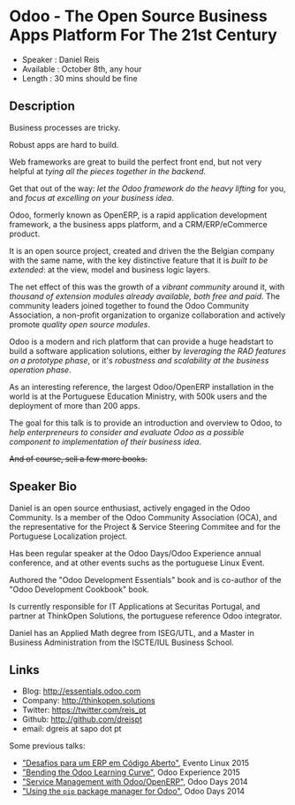 Odoo - The Open Source Business Apps Platform For The 21st Century
==================================================================

* Speaker   : Daniel Reis
* Available : October 8th, any hour
* Length    : 30 mins should be fine

Description
-----------

Business processes are tricky.

Robust apps are hard to build.

Web frameworks are great to build the perfect front end,
but not very helpful at *tying all the pieces together in the backend*.

Get that out of the way: *let the Odoo framework do the heavy lifting* for you,
and *focus at excelling on your business idea*.

Odoo, formerly known as OpenERP, is a rapid application development framework,
a the business apps platform, and a CRM/ERP/eCommerce product.

It is an open source project, created and driven the the Belgian company
with the same name, with the key distinctive feature that it is
*built to be extended*: at the view, model and business logic
layers.

The net effect of this was the growth of a *vibrant community* around it,
with *thousand of extension modules already available, both free and
paid*. The community leaders joined together to found the Odoo Community Association,
a non-profit organization to organize collaboration and actively promote *quality
open source modules*.

Odoo is a modern and rich platform that can provide a huge headstart
to build a software application solutions, either by *leveraging the RAD
features on a prototype phase*, or it's *robustness and scalability at the business operation phase*.

As an interesting reference, the largest Odoo/OpenERP installation in the world is at the Portuguese
Education Ministry, with 500k users and the deployment of more than 200 apps.

The goal for this talk is to provide an introduction and overview to Odoo,
to *help enterpreneurs to consider and evaluate Odoo as a
possible component to implementation of their business idea*.

<del>And of course, sell a few more books.</del>


Speaker Bio
-----------

Daniel is an open source enthusiast, actively engaged in the Odoo
Community. Is a member of the Odoo Community Association (OCA),
and the representative for the Project & Service Steering Commitee and
for the Portuguese Localization project.

Has been regular speaker at the Odoo Days/Odoo Experience annual conference, and
at other events suchs as the portuguese Linux Event.

Authored the "Odoo Development Essentials" book and is co-author of
the "Odoo Development Cookbook" book.

Is currently responsible for IT Applications at Securitas Portugal,
and partner at ThinkOpen Solutions, the portuguese reference Odoo
integrator.

Daniel has an Applied Math degree from ISEG/UTL, and a Master in
Business Administration from the ISCTE/IUL Business School.


Links
-----

* Blog: http://essentials.odoo.com
* Company: http://thinkopen.solutions
* Twitter: https://twitter.com/reis_pt
* Github: http://github.com/dreispt
* email: dgreis at sapo dot pt


Some previous talks:

* ["Desafios para um ERP em Código
  Aberto"](https://www.youtube.com/watch?v=SUC8kYURRdk), Evento Linux
  2015
* ["Bending the Odoo Learning
  Curve"](http://www.slideshare.net/dreispt/bending-the-odoo-learning-curve-odoo-experience-2015), Odoo Experience 2015
* ["Service Management with
  Odoo/OpenERP"](http://www.slideshare.net/dreispt/service-management-with-odooopenerpopendays2014danielreis),
  Odoo Days 2014
* ["Using the `pip` package manager for
  Odoo"](http://www.slideshare.net/dreispt/pip-installation-opendays2014danielreis),
  Odoo Days 2014
